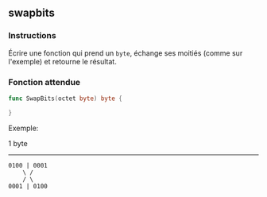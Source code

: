 ## swapbits

### Instructions

Écrire une fonction qui prend un `byte`, échange ses moitiés (comme sur l'exemple) et retourne le résultat.

### Fonction attendue

```go
func SwapBits(octet byte) byte {

}
```

Exemple:

1 byte

---

```
0100 | 0001
    \ /
    / \
0001 | 0100
```
